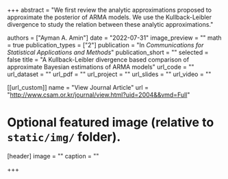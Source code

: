 +++
abstract = "We first review the analytic approximations proposed to approximate the posterior of ARMA models. We use the Kullback-Leibler divergence to study the relation between these analytic approximations."

authors = ["Ayman A. Amin"]
date = "2022-07-31"
image_preview = ""
math = true
publication_types = ["2"]
publication = "In *Communications for Statistical Applications and Methods*"
publication_short = ""
selected = false
title = "A Kullback-Leibler divergence based comparison of approximate Bayesian estimations of ARMA models"
url_code = ""
url_dataset = ""
url_pdf = ""
url_project = ""
url_slides = ""
url_video = ""

[[url_custom]]
name = "View Journal Article"
url = "http://www.csam.or.kr/journal/view.html?uid=2004&&vmd=Full"

# Optional featured image (relative to `static/img/` folder).
[header]
image = ""
caption = ""

+++
